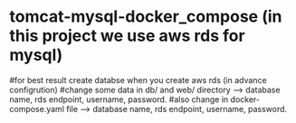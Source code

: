 # tomcat-mysql-docker_compose (in this project we use aws rds for mysql)
#for best result create databse when you create aws rds (in advance configrution)
#change some data in db/ and web/ directory --> database name, rds endpoint, username, password.
#also change in docker-compose.yaml file --> database name, rds endpoint, username, password.
